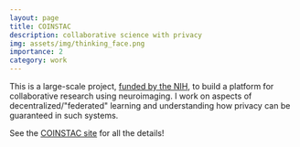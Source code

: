 ```yaml
---
layout: page
title: COINSTAC
description: collaborative science with privacy
img: assets/img/thinking_face.png
importance: 2
category: work
---
```


This is a large-scale project, [funded by the NIH](https://projectreporter.nih.gov/project_info_description.cfm?aid=10058463&icde=52973632), to 
build a platform for collaborative research using neuroimaging. I
work on aspects of decentralized/"federated" learning and understanding
how privacy can be guaranteed in such systems.

See the [COINSTAC site](https://coinstac.org/) for all the details!